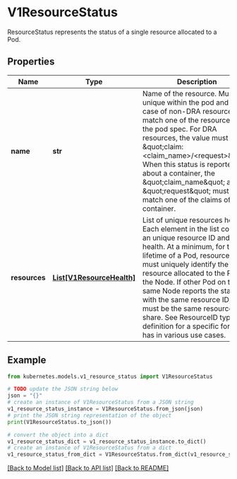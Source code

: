 # V1ResourceStatus

ResourceStatus represents the status of a single resource allocated to a Pod.

## Properties

Name | Type | Description | Notes
------------ | ------------- | ------------- | -------------
**name** | **str** | Name of the resource. Must be unique within the pod and in case of non-DRA resource, match one of the resources from the pod spec. For DRA resources, the value must be \&quot;claim:&lt;claim_name&gt;/&lt;request&gt;\&quot;. When this status is reported about a container, the \&quot;claim_name\&quot; and \&quot;request\&quot; must match one of the claims of this container. | [default to '']
**resources** | [**List[V1ResourceHealth]**](V1ResourceHealth.md) | List of unique resources health. Each element in the list contains an unique resource ID and its health. At a minimum, for the lifetime of a Pod, resource ID must uniquely identify the resource allocated to the Pod on the Node. If other Pod on the same Node reports the status with the same resource ID, it must be the same resource they share. See ResourceID type definition for a specific format it has in various use cases. | [optional] 

## Example

```python
from kubernetes.models.v1_resource_status import V1ResourceStatus

# TODO update the JSON string below
json = "{}"
# create an instance of V1ResourceStatus from a JSON string
v1_resource_status_instance = V1ResourceStatus.from_json(json)
# print the JSON string representation of the object
print(V1ResourceStatus.to_json())

# convert the object into a dict
v1_resource_status_dict = v1_resource_status_instance.to_dict()
# create an instance of V1ResourceStatus from a dict
v1_resource_status_from_dict = V1ResourceStatus.from_dict(v1_resource_status_dict)
```
[[Back to Model list]](../README.md#documentation-for-models) [[Back to API list]](../README.md#documentation-for-api-endpoints) [[Back to README]](../README.md)


